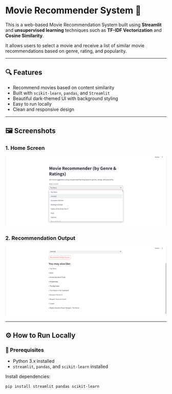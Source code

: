 # Movie Recommender System 🎥

This is a web-based Movie Recommendation System built using **Streamlit** and **unsupervised learning** techniques such as **TF-IDF Vectorization** and **Cosine Similarity**.

It allows users to select a movie and receive a list of similar movie recommendations based on genre, rating, and popularity.

---

## 🔍 Features

- Recommend movies based on content similarity
- Built with `scikit-learn`, `pandas`, and `Streamlit`
- Beautiful dark-themed UI with background styling
- Easy to run locally
- Clean and responsive design

---

## 🖼️ Screenshots

### 1. Home Screen
![Home Screen](Screenshot/home_screen.png.png)

### 2. Recommendation Output
![Recommendations](Screenshot/recommendation_output.png.png)

---

## ⚙️ How to Run Locally

### 📝 Prerequisites

- Python 3.x installed
- `streamlit`, `pandas`, and `scikit-learn` installed

Install dependencies:

```bash
pip install streamlit pandas scikit-learn
